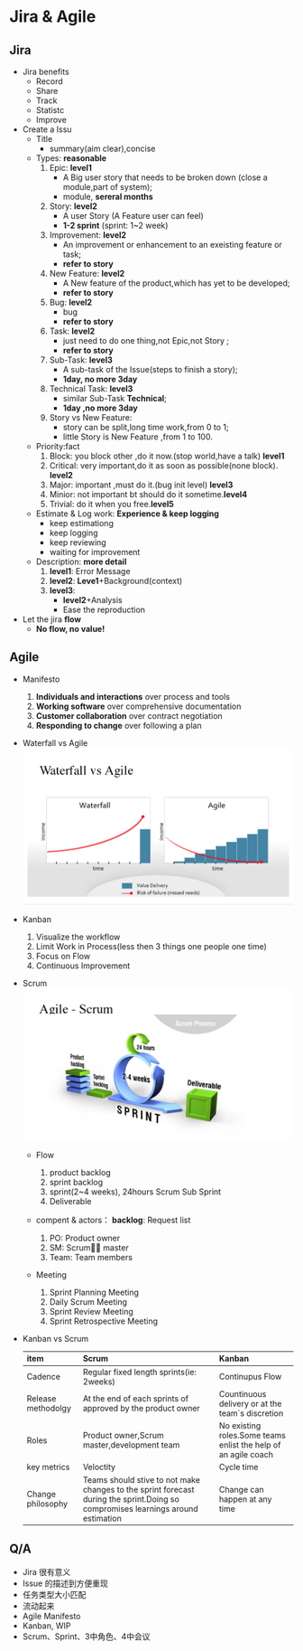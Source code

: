 # Jira & Agile 

## Jira
- Jira benefits
  - Record
  - Share
  - Track
  - Statistc
  - Improve
- Create a Issu
  - Title
     - summary(aim clear),concise
  - Types: **reasonable**
     1. Epic: **level1** 
         - A Big user story that needs to be broken down (close a module,part of system); 
         - module, **sereral months**
     2. Story: **level2** 
         - A user Story (A Feature user can feel)
         - **1-2 sprint** (sprint: 1~2 week)
     3. Improvement: **level2** 
         - An improvement or enhancement to an exeisting feature or task;
         - **refer to story**
     4. New Feature: **level2** 
         - A New feature of the product,which has yet to be developed;
         - **refer to story**
     5. Bug: **level2**
         - bug
         - **refer to story**
     6. Task: **level2** 
         - just need to do one thing,not Epic,not Story ;
         - **refer to story**
     7. Sub-Task: **level3** 
         - A sub-task of the Issue(steps to finish a story);
         - **1day, no more 3day**
     8. Technical Task: **level3**
         - similar Sub-Task **Technical**; 
         - **1day ,no more 3day**
     9. Story vs New Feature:
         - story can be split,long time work,from 0 to 1; 
         - little Story is New Feature ,from 1 to 100.
  - Priority:fact
     1. Block: you block other ,do it now.(stop world,have a talk) **level1**
     2. Critical: very important,do it as soon as possible(none block). **level2**
     3. Major: important ,must do it.(bug init level)  **level3**
     4. Minior: not important bt should do it sometime.**level4**
     5. Trivial: do it when you free.**level5**
  - Estimate & Log work: **Experience & keep logging**
     - keep estimationg
     - keep logging
     - keep reviewing
     - waiting for improvement
  - Description: **more detail**
     1. **level1**: Error Message
     2. **level2**: **Leve1**+Background(context)
     3. **level3**:
         - **level2**+Analysis
         - Ease the reproduction
- Let the jira **flow**
     - **No flow, no value!**
     
## Agile
- Manifesto
   1. **Individuals and interactions** over process and tools
   2. **Working software** over comprehensive documentation
   3. **Customer collaboration** over contract negotiation
   4. **Responding to change** over following a plan
- Waterfall vs Agile ![Waterfall vs Agile](./WaterfallvsAgile.png)
- Kanban
   1. Visualize the workflow
   2. Limit Work in Process(less then 3 things one people one time)
   3. Focus on Flow
   4. Continuous Improvement
- Scrum ![Scrum-Agile](./scrum-agile.png)
  - Flow
     1. product backlog
     2. sprint backlog
     3. sprint(2~4 weeks), 24hours Scrum Sub Sprint
     4. Deliverable
    
  - compent & actors： **backlog**: Request list
     1. PO: Product owner
     2. SM: Scrum master
     3. Team: Team members
  - Meeting
     1. Sprint Planning Meeting
     2. Daily Scrum Meeting
     3. Sprint Review Meeting
     4. Sprint Retrospective Meeting
- Kanban vs Scrum

  item | Scrum | Kanban  
  -----|-------|------  
  Cadence|Regular fixed length sprints(ie: 2weeks)| Continupus Flow
  Release methodolgy|At the end of each sprints of approved by the product owner|Countinuous delivery or at the team`s discretion|
  Roles|Product owner,Scrum master,development team|No existing roles.Some teams enlist the help of an agile coach|
  key metrics|Veloctity|Cycle time|
  Change philosophy|Teams should stive to not make changes to the sprint forecast during the sprint.Doing so compromises learnings around estimation|Change can happen at any time|

## Q/A
- Jira 很有意义
- Issue 的描述到方便重现
- 任务类型大小匹配
- 流动起来
- Agile Manifesto
- Kanban, WIP
- Scrum、Sprint、3中角色、4中会议 

